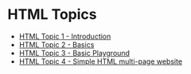 # HTML Topics

- [HTML Topic 1 - Introduction](https://github.com/macoto00/Frontend-Developer-Code-Lessons/tree/main/HTML%20Topics/Topics/Topic%201)
- [HTML Topic 2 - Basics](https://github.com/macoto00/Frontend-Developer-Code-Lessons/tree/main/HTML%20Topics/Topics/Topic%202)
- [HTML Topic 3 - Basic Playground](https://github.com/macoto00/Frontend-Developer-Code-Lessons/tree/main/HTML%20Topics/Topics/Topic%203)
- [HTML Topic 4 - Simple HTML multi-page website](https://github.com/macoto00/Frontend-Developer-Code-Lessons/tree/main/HTML%20Topics/Topics/Topic%204)

